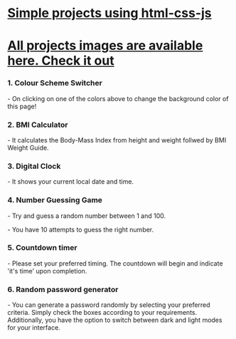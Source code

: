 <h1><u> Simple projects using html-css-js </u></h1>
<h1> <a href="https://ibb.co/album/Q9s6N7" target="_blank">All projects images are available here. Check it out </a></h1>

<h3> 1. Colour Scheme Switcher </h3>
<p> - On clicking on one of the colors above to change the background color of this page!</p>

<h3> 2. BMI Calculator </h3>
<p> - It calculates the Body-Mass Index from height and weight follwed by BMI Weight Guide.</p>

<h3> 3. Digital Clock </h3>
<p>- It shows your current local date and time.</p>

<h3> 4. Number Guessing Game</h3>
<p> - Try and guess a random number between 1 and 100.</p>
<p> - You have 10 attempts to guess the right number.</p>

<h3> 5. Countdown timer</h3>
<p> - Please set your preferred timing. The countdown will begin and indicate 'it's time' upon completion.</p>

<h3> 6. Random password generator</h3>
<p> - You can generate a password randomly by selecting your preferred criteria. Simply check the boxes according to your requirements. Additionally, you have the option to switch between dark and light modes for your interface.</p>
